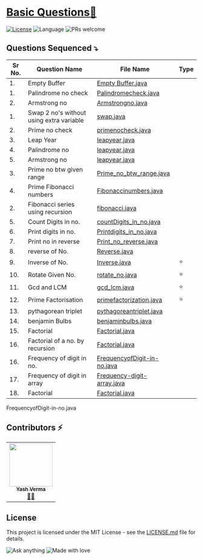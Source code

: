 # [Basic Questions🚀](https://leetcode.com/problemset/algorithms/)

[![License](https://img.shields.io/badge/license-Apache_2.0-blue.svg)](LICENSE.md) ![Language](https://img.shields.io/badge/language-Java%20%2F%20Data_Structures%2F-blue.svg) ![PRs welcome](https://img.shields.io/badge/PRs%20-welcome-brightgreen.svg) 

## Questions Sequenced ⤵️
 
| Sr No. | Question Name | File Name |   Type |
|-----------|-----------|---------|---------------|
| 1.| Empty Buffer  | [Empty Buffer.java](https://github.com/vyash5075/Java-Programming/blob/Basic/EmptyBuffer.java) |  |
| 1.| Palindrome no check  | [Palindromecheck.java](https://github.com/vyash5075/Java-Programming/blob/Basic/Palindromecheck.java) |  |
| 2.| Armstrong no  | [Armstrongno.java](https://github.com/vyash5075/Java-Programming/blob/Basic/Armstrongno.java) |  |
| 1.| Swap 2 no's without using extra variable  | [swap.java](https://github.com/vyash5075/Java-Programming/blob/Basic/swap.java) |  |
| 2.| Prime no check  | [primenocheck.java](https://github.com/vyash5075/Java-Programming/blob/Basic/Primenocheck.java) |  |
| 3.| Leap Year  | [leapyear.java](https://github.com/vyash5075/Java-Programming/blob/Basic/leapyear.java) |  |
| 4.| Palindrome no  | [leapyear.java](https://github.com/vyash5075/Java-Programming/blob/Basic/leapyear.java) |  |
| 5.| Armstrong no  | [leapyear.java](https://github.com/vyash5075/Java-Programming/blob/Basic/leapyear.java) |  |
| 3.| Prime no btw given range  | [Prime_no_btw_range.java](https://github.com/vyash5075/Java-Programming/blob/Basic/Prime_no_btw_range.java) |  |
| 4.| Prime Fibonacci numbers  | [Fibonaccinumbers.java](https://github.com/vyash5075/Java-Programming/blob/Basic/Fibonaccinumbers.java) |  |
| 2.| Fibonacci series using recursion   | [fibonacci.java](https://github.com/vyash5075/Java-Programming/blob/Recursion/basic/fibonacci.java) |  |
| 5.| Count Digits in no.  | [countDigits_in_no.java](https://github.com/vyash5075/Java-Programming/blob/Basic/countDigits_in_no.java) |  |
| 6.| Print digits in no.  | [Printdigits_in_no.java](https://github.com/vyash5075/Java-Programming/blob/Basic/Printdigits_in_no.java) |  |
| 7.| Print no in reverse   | [Print_no_reverse.java](https://github.com/vyash5075/Java-Programming/blob/Basic/Print_no_reverse.java) |  |
| 8.| reverse of No.  | [Reverse.java](https://github.com/vyash5075/Java-Programming/blob/Basic/reverse_no.java) |  |
| 9.| Inverse of No.  | [Inverse.java](https://github.com/vyash5075/Java-Programming/blob/Basic/inverse_no.java) | ⭐   |
| 10.| Rotate Given No.  | [rotate_no.java](https://github.com/vyash5075/Java-Programming/blob/Basic/rotate_no.java) |⭐  |
| 11.| Gcd and LCM  | [gcd_lcm.java](https://github.com/vyash5075/Java-Programming/blob/Basic/gcd_lcm.java) |⭐   |
| 12.| Prime Factorisation | [primefactorization.java](https://github.com/vyash5075/Java-Programming/blob/Basic/primefactorization.java) |⭐   |
| 13.| pythagorean triplet  | [pythagoreantriplet.java](https://github.com/vyash5075/Java-Programming/blob/Basic/pythagoreantriplet.java) |    |
| 14.| benjamin Bulbs  | [benjaminbulbs.java](https://github.com/vyash5075/Java-Programming/blob/Basic/benjaminbulbs.java) |  |
| 15.| Factorial | [Factorial.java](https://github.com/vyash5075/Java-Programming/blob/Basic/Factorial.java) |  |
| 16.| Factorial of a no. by recursion  | [Factorial.java](https://github.com/vyash5075/Java-Programming/blob/Recursion/basic/Factorial.java) |  |
| 16.| Frequency of digit in no. | [FrequencyofDigit-in-no.java](https://github.com/vyash5075/Java-Programming/blob/Basic/FrequencyofDigit-in-no.java) |  |
| 17.| Frequency of digit in array | [Frequency-digit-array.java](https://github.com/vyash5075/Java-Programming/blob/Basic/Frequency-digit-array.java) |  |
| 18.| Factorial | [Factorial.java](https://github.com/vyash5075/Java-Programming/blob/Basic/Factorial.java) |  |
                        
  
  FrequencyofDigit-in-no.java
 ## Contributors ⚡
<table>
  <tr>
    <td align="center"><a href="https://github.com/vyash5075"><img src="https://avatars.githubusercontent.com/u/44260505?v=4" width="114px;" alt=""/><br /><sub><b>Yash Verma</b></sub></a><br /><a href="https://github.com/vyash5075" title="Github"> 👨‍💻 </a></td>
  </tr>
</table>

 
## License
This project is licensed under the MIT License - see the [LICENSE.md](LICENSE.md) file for details.                    
                     
                       
 

















![Ask anything](https://img.shields.io/badge/Ask%20me-anything-1abc9c.svg)   ![Made with love](http://ForTheBadge.com/images/badges/built-with-love.svg) 
